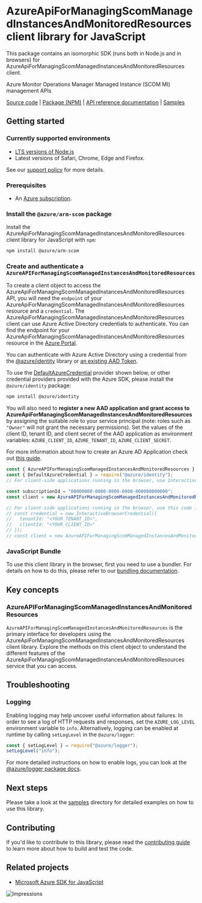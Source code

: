 # AzureApiForManagingScomManagedInstancesAndMonitoredResources client library for JavaScript

This package contains an isomorphic SDK (runs both in Node.js and in browsers) for AzureApiForManagingScomManagedInstancesAndMonitoredResources client.

Azure Monitor Operations Manager Managed Instance (SCOM MI) management APIs

[Source code](https://github.com/Azure/azure-sdk-for-js/tree/main/sdk/scom/arm-scom) |
[Package (NPM)](https://www.npmjs.com/package/@azure/arm-scom) |
[API reference documentation](https://docs.microsoft.com/javascript/api/@azure/arm-scom) |
[Samples](https://github.com/Azure-Samples/azure-samples-js-management)

## Getting started

### Currently supported environments

- [LTS versions of Node.js](https://github.com/nodejs/release#release-schedule)
- Latest versions of Safari, Chrome, Edge and Firefox.

See our [support policy](https://github.com/Azure/azure-sdk-for-js/blob/main/SUPPORT.md) for more details.

### Prerequisites

- An [Azure subscription][azure_sub].

### Install the `@azure/arm-scom` package

Install the AzureApiForManagingScomManagedInstancesAndMonitoredResources client library for JavaScript with `npm`:

```bash
npm install @azure/arm-scom
```

### Create and authenticate a `AzureAPIForManagingScomManagedInstancesAndMonitoredResources`

To create a client object to access the AzureApiForManagingScomManagedInstancesAndMonitoredResources API, you will need the `endpoint` of your AzureApiForManagingScomManagedInstancesAndMonitoredResources resource and a `credential`. The AzureApiForManagingScomManagedInstancesAndMonitoredResources client can use Azure Active Directory credentials to authenticate.
You can find the endpoint for your AzureApiForManagingScomManagedInstancesAndMonitoredResources resource in the [Azure Portal][azure_portal].

You can authenticate with Azure Active Directory using a credential from the [@azure/identity][azure_identity] library or [an existing AAD Token](https://github.com/Azure/azure-sdk-for-js/blob/master/sdk/identity/identity/samples/AzureIdentityExamples.md#authenticating-with-a-pre-fetched-access-token).

To use the [DefaultAzureCredential][defaultazurecredential] provider shown below, or other credential providers provided with the Azure SDK, please install the `@azure/identity` package:

```bash
npm install @azure/identity
```

You will also need to **register a new AAD application and grant access to AzureApiForManagingScomManagedInstancesAndMonitoredResources** by assigning the suitable role to your service principal (note: roles such as `"Owner"` will not grant the necessary permissions).
Set the values of the client ID, tenant ID, and client secret of the AAD application as environment variables: `AZURE_CLIENT_ID`, `AZURE_TENANT_ID`, `AZURE_CLIENT_SECRET`.

For more information about how to create an Azure AD Application check out [this guide](https://docs.microsoft.com/azure/active-directory/develop/howto-create-service-principal-portal).

```javascript
const { AzureAPIForManagingScomManagedInstancesAndMonitoredResources } = require("@azure/arm-scom");
const { DefaultAzureCredential } = require("@azure/identity");
// For client-side applications running in the browser, use InteractiveBrowserCredential instead of DefaultAzureCredential. See https://aka.ms/azsdk/js/identity/examples for more details.

const subscriptionId = "00000000-0000-0000-0000-000000000000";
const client = new AzureAPIForManagingScomManagedInstancesAndMonitoredResources(new DefaultAzureCredential(), subscriptionId);

// For client-side applications running in the browser, use this code instead:
// const credential = new InteractiveBrowserCredential({
//   tenantId: "<YOUR_TENANT_ID>",
//   clientId: "<YOUR_CLIENT_ID>"
// });
// const client = new AzureAPIForManagingScomManagedInstancesAndMonitoredResources(credential, subscriptionId);
```


### JavaScript Bundle
To use this client library in the browser, first you need to use a bundler. For details on how to do this, please refer to our [bundling documentation](https://aka.ms/AzureSDKBundling).

## Key concepts

### AzureAPIForManagingScomManagedInstancesAndMonitoredResources

`AzureAPIForManagingScomManagedInstancesAndMonitoredResources` is the primary interface for developers using the AzureApiForManagingScomManagedInstancesAndMonitoredResources client library. Explore the methods on this client object to understand the different features of the AzureApiForManagingScomManagedInstancesAndMonitoredResources service that you can access.

## Troubleshooting

### Logging

Enabling logging may help uncover useful information about failures. In order to see a log of HTTP requests and responses, set the `AZURE_LOG_LEVEL` environment variable to `info`. Alternatively, logging can be enabled at runtime by calling `setLogLevel` in the `@azure/logger`:

```javascript
const { setLogLevel } = require("@azure/logger");
setLogLevel("info");
```

For more detailed instructions on how to enable logs, you can look at the [@azure/logger package docs](https://github.com/Azure/azure-sdk-for-js/tree/main/sdk/core/logger).

## Next steps

Please take a look at the [samples](https://github.com/Azure-Samples/azure-samples-js-management) directory for detailed examples on how to use this library.

## Contributing

If you'd like to contribute to this library, please read the [contributing guide](https://github.com/Azure/azure-sdk-for-js/blob/main/CONTRIBUTING.md) to learn more about how to build and test the code.

## Related projects

- [Microsoft Azure SDK for JavaScript](https://github.com/Azure/azure-sdk-for-js)

![Impressions](https://azure-sdk-impressions.azurewebsites.net/api/impressions/azure-sdk-for-js%2Fsdk%2Fscom%2Farm-scom%2FREADME.png)

[azure_cli]: https://docs.microsoft.com/cli/azure
[azure_sub]: https://azure.microsoft.com/free/
[azure_sub]: https://azure.microsoft.com/free/
[azure_portal]: https://portal.azure.com
[azure_identity]: https://github.com/Azure/azure-sdk-for-js/tree/main/sdk/identity/identity
[defaultazurecredential]: https://github.com/Azure/azure-sdk-for-js/tree/main/sdk/identity/identity#defaultazurecredential
